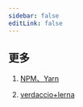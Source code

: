 ```yaml
---
sidebar: false
editLink: false
---
```

## 更多

1. [NPM、Yarn](/frontend/NPM+Yarn.html)

2. [verdaccio+lerna](/frontend/verdaccio+lerna.html)